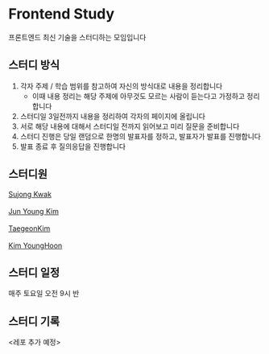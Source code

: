 # Frontend Study

프론트엔드 최신 기술을 스터디하는 모임입니다

## 스터디 방식

1. 각자 주제 / 학습 범위를 참고하여 자신의 방식대로 내용을 정리합니다
    - 이때 내용 정리는 해당 주제에 아무것도 모르는 사람이 듣는다고 가정하고 정리합니다
2. 스터디일 3일전까지 내용을 정리하여 각자의 페이지에 올립니다
3. 서로 해당 내용에 대해서 스터디일 전까지 읽어보고 미리 질문을 준비합니다
4. 스터디 진행은 당일 랜덤으로 한명의 발표자를 정하고, 발표자가 발표를 진행합니다
5. 발표 종료 후 질의응답을 진행합니다

## 스터디원

[Sujong Kwak](https://github.com/kwaksj329) <br/>
<br/>
[Jun Young Kim](https://github.com/JunYoungKr) <br/>
<br/>
[TaegeonKim](https://github.com/Taegon21) <br/>
<br/>
[Kim YoungHoon](https://github.com/joseph0926) <br/>

## 스터디 일정

매주 토요일 오전 9시 반

## 스터디 기록

<레포 추가 예정>
